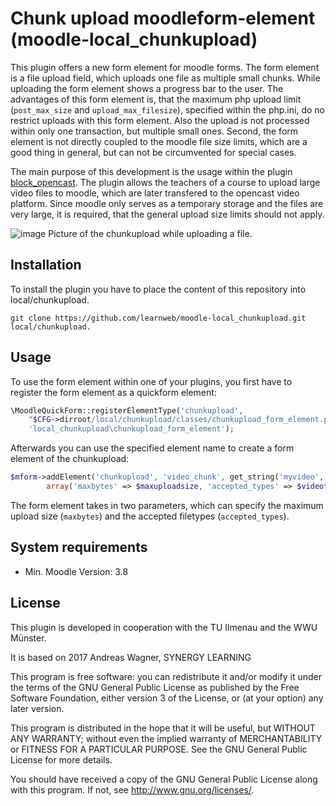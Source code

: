Chunk upload moodleform-element (moodle-local_chunkupload)
=====================

This plugin offers a new form element for moodle forms.
The form element is a file upload field, which uploads one file as multiple small chunks.
While uploading the form element shows a progress bar to the user.
The advantages of this form element is, that the maximum php upload limit (`post_max_size` and `upload_max_filesize`), 
specified within the php.ini, do no restrict uploads with this form element.
Also the upload is not processed within only one transaction, but multiple small ones.
Second, the form element is not directly coupled to the moodle file size limits, which are a good thing in general,
but can not be circumvented for special cases.

The main purpose of this development is the usage within the plugin [block_opencast](https://github.com/unirz-tu-ilmenau/moodle-block_opencast).
The plugin allows the teachers of a course to upload large video files to moodle, which are later transfered to the opencast video platform.
Since moodle only serves as a temporary storage and the files are very large, it is required, that the general upload size limits should not apply.

![image](https://user-images.githubusercontent.com/9437254/92386238-b0235680-f113-11ea-80ea-885387008936.png)
Picture of the chunkupload while uploading a file.    

Installation
------------

To install the plugin you have to place the content of this repository into local/chunkupload.

`git clone https://github.com/learnweb/moodle-local_chunkupload.git local/chunkupload.`
 
Usage
-----

To use the form element within one of your plugins, you first have to register the form element as a quickform element:

```php
\MoodleQuickForm::registerElementType('chunkupload',
    "$CFG->dirroot/local/chunkupload/classes/chunkupload_form_element.php",
    'local_chunkupload\chunkupload_form_element');
```

Afterwards you can use the specified element name to create a form element of the chunkupload:

```php
$mform->addElement('chunkupload', 'video_chunk', get_string('myvideo', 'myplugin'), null,
        array('maxbytes' => $maxuploadsize, 'accepted_types' => $videotypes));
```

The form element takes in two parameters, which can specify the maximum upload size (`maxbytes`) and the accepted filetypes (`accepted_types`). 

System requirements
------------------

* Min. Moodle Version: 3.8

## License ##

This plugin is developed in cooperation with the TU Ilmenau and the WWU Münster.

It is based on 2017 Andreas Wagner, SYNERGY LEARNING

This program is free software: you can redistribute it and/or modify it under
the terms of the GNU General Public License as published by the Free Software
Foundation, either version 3 of the License, or (at your option) any later
version.

This program is distributed in the hope that it will be useful, but WITHOUT ANY
WARRANTY; without even the implied warranty of MERCHANTABILITY or FITNESS FOR A
PARTICULAR PURPOSE.  See the GNU General Public License for more details.

You should have received a copy of the GNU General Public License along with
this program.  If not, see <http://www.gnu.org/licenses/>.

